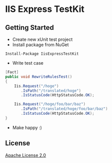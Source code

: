 IIS Express TestKit
================

## Getting Started

- Create new xUnit test project
- Install package from NuGet

```
Install-Package IisExpressTestKit
```

- Write test case

```csharp
[Fact]
public void RewriteRulesTest()
{
    Iis.Request("/hoge")
       .IsPath("/translated/hoge")
       .IsStatusCode(HttpStatusCode.OK);

    Iis.Request("/hoge/foo/bar/baz")
       .IsPath("/translated/hoge/foo/bar/baz")
       .IsStatusCode(HttpStatusCode.OK);
}
```

- Make happy :)

## License

[Apache License 2.0](https://github.com/shibayan/WinQuickLook/blob/master/LICENSE)
